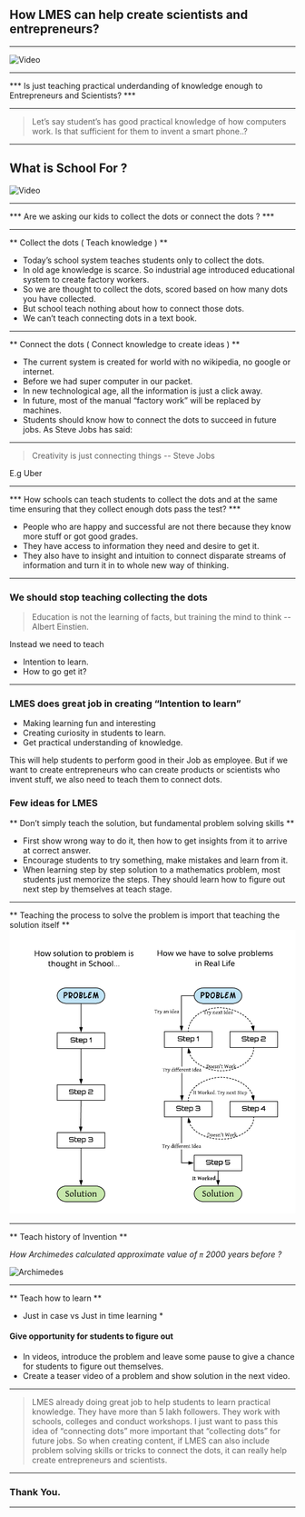 ## How LMES can help create scientists and entrepreneurs?

---

![Video](https://www.youtube.com/embed/Nq_iXullRLw)

---

*** Is just teaching practical underdanding of knowledge enough to Entrepreneurs and Scientists? ***

---

> Let’s say student’s has good practical knowledge of how computers work. Is that sufficient for them to invent a smart phone..?

---

## What is School For ?

![Video](https://www.youtube.com/embed/sXpbONjV1Jc)

---

*** Are we asking our kids to collect the dots or connect the dots ? ***

---

** Collect the dots ( Teach knowledge ) **

* Today’s school system teaches students only to collect the dots.
* In old age knowledge is scarce. So industrial age introduced educational system to create factory workers.
* So we are thought to collect the dots, scored based on how many dots you have collected.
* But school teach nothing about how to connect those dots.
* We can’t teach connecting dots in a text book.

---

** Connect the dots ( Connect knowledge to create ideas ) **

* The current system is created for world with no wikipedia, no google or internet.
* Before we had super computer in our packet.
* In new technological age, all the information is just a click away.
* In future, most of the manual “factory work” will be replaced by machines.
* Students should know how to connect the dots to succeed in future jobs. As Steve Jobs has said:

---

>  Creativity is just connecting things -- Steve Jobs

E.g Uber

---

*** How schools can teach students to collect the dots and at the same time ensuring that they collect enough dots pass the test? ***

* People who are happy and successful are not there because they know more stuff or got good grades.
* They have access to information they need and desire to get it.
* They also have to insight and intuition to connect disparate streams of information and turn it in to whole new way of thinking.

---

### We should stop teaching collecting the dots

> Education is not the learning of facts, but training the mind to think -- Albert Einstien.

Instead we need to teach

* Intention to learn.
* How to go get it?

---

### LMES does great job in creating “Intention to learn”

* Making learning fun and interesting
* Creating curiosity in students to learn.
* Get practical understanding of knowledge.

This will help students to perform good in their Job as employee. But if we want to create entrepreneurs who can create products or scientists who invent stuff, we also need to teach them to connect dots.


### Few ideas for LMES

** Don’t simply teach the solution, but fundamental problem solving skills **

* First show wrong way to do it, then how to get insights from it to arrive at correct answer.
* Encourage students to try something, make mistakes and learn from it.
* When learning step by step solution to a mathematics problem, most students just memorize the steps. They should learn how to figure out next step by themselves at teach stage.

---

** Teaching the process to solve the problem is import that teaching the solution itself **
<img src="assets/image/prob-solving.png" alt="Problem solving" width="600px" height="500px">

---

** Teach history of Invention **

*How Archimedes calculated approximate value of `π` 2000 years before ?* 

![Archimedes](https://cdn-images-1.medium.com/max/1600/1*piVj4NEUtHQSTPH5BXb9_A.gif)

---

** Teach how to learn **

* Just in case vs Just in time learning *

#### Give opportunity for students to figure out
* In videos, introduce the problem and leave some pause to give a chance for students to figure out themselves.
* Create a teaser video of a problem and show solution in the next video.

---

> LMES already doing great job to help students to learn practical knowledge. They have more than 5 lakh followers. They work with schools, colleges and conduct workshops. I just want to pass this idea of “connecting dots” more important that “collecting dots” for future jobs. So when creating content, if LMES can also include problem solving skills or tricks to connect the dots, it can really help create entrepreneurs and scientists.

---



### Thank You.

---



